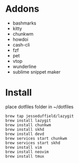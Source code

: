 

# Addons

  * bashmarks
  * kitty
  * chunkwm
  * howdoi
  * cash-cli
  * fzf
  * pet
  * vtop
  * wunderline
  * sublime snippet maker

# Install

place dotfiles folder in ~/dotfiles

```
brew tap jesseduffield/lazygit
brew install lazygit
brew install chunkwm
brew install skhd
brew install devd
brew services start chunkwm
brew services start skhd
brew install vim
brew install neovim
brew install tmux
```
